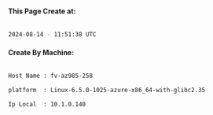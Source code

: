 
   
#### This Page Create at:

```bash

2024-08-14 - 11:51:38 UTC

```

#### Create By Machine:

```bash

Host Name : fv-az985-258

platform  : Linux-6.5.0-1025-azure-x86_64-with-glibc2.35

Ip Local  : 10.1.0.140

```

